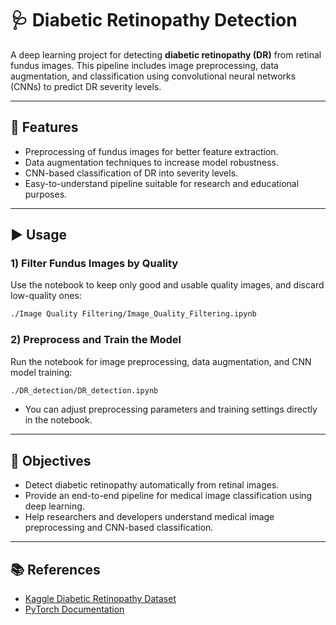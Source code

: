 # 🩺 Diabetic Retinopathy Detection

A deep learning project for detecting **diabetic retinopathy (DR)** from retinal fundus images. This pipeline includes image preprocessing, data augmentation, and classification using convolutional neural networks (CNNs) to predict DR severity levels.

---

## 🚀 Features

* Preprocessing of fundus images for better feature extraction.
* Data augmentation techniques to increase model robustness.
* CNN-based classification of DR into severity levels.
* Easy-to-understand pipeline suitable for research and educational purposes.

---

## ▶️ Usage

### 1) Filter Fundus Images by Quality

Use the notebook to keep only good and usable quality images, and discard low-quality ones:

```bash
./Image Quality Filtering/Image_Quality_Filtering.ipynb
```

### 2) Preprocess and Train the Model

Run the notebook for image preprocessing, data augmentation, and CNN model training:

```bash
./DR_detection/DR_detection.ipynb
```

- You can adjust preprocessing parameters and training settings directly in the notebook.


---

## 🎯 Objectives

* Detect diabetic retinopathy automatically from retinal images.
* Provide an end-to-end pipeline for medical image classification using deep learning.
* Help researchers and developers understand medical image preprocessing and CNN-based classification.

---

## 📚 References

* [Kaggle Diabetic Retinopathy Dataset](https://www.kaggle.com/datasets/ascanipek/eyepacs-aptos-messidor-diabetic-retinopathy)
* [PyTorch Documentation](https://pytorch.org/docs/stable/index.html)


